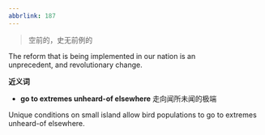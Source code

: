 ```yaml
---
abbrlink: 187
---
```

> 空前的，史无前例的

The reform that is being implemented in our nation is an unprecedent, and revolutionary change.

**近义词**
- **go to extremes unheard-of elsewhere**  走向闻所未闻的极端

Unique conditions on small island allow bird populations to go to extremes unheard-of elsewhere.